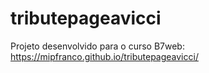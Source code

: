# tributepageavicci

Projeto desenvolvido para o curso B7web: https://mipfranco.github.io/tributepageavicci/ 
